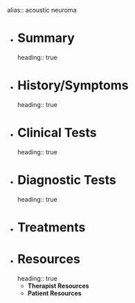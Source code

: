 alias:: acoustic neuroma

- # Summary
  heading:: true
- # History/Symptoms
  heading:: true
- # Clinical Tests
  heading:: true
- # Diagnostic Tests
  heading:: true
- # Treatments
- # Resources
  heading:: true
	- **Therapist Resources**
	- **Patient Resources**